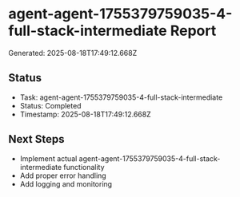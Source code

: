 # agent-agent-1755379759035-4-full-stack-intermediate Report

Generated: 2025-08-18T17:49:12.668Z

## Status
- Task: agent-agent-1755379759035-4-full-stack-intermediate
- Status: Completed
- Timestamp: 2025-08-18T17:49:12.668Z

## Next Steps
- Implement actual agent-agent-1755379759035-4-full-stack-intermediate functionality
- Add proper error handling
- Add logging and monitoring
